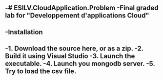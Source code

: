 -# ESILV.CloudApplication.Problem
 -Final graded lab for "Developpement d'applications Cloud"
 -
 -Installation 
 -
 -1. Download the source here, or as a zip.
 -2. Build it using Visual Studio 
 -3. Launch the executable.
 -4. Launch you mongodb server.
 -5. Try to load the csv file.
 -
